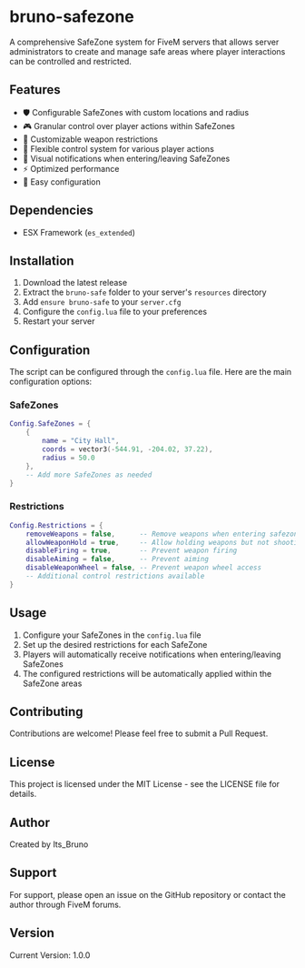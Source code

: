 # bruno-safezone

A comprehensive SafeZone system for FiveM servers that allows server administrators to create and manage safe areas where player interactions can be controlled and restricted.

## Features

- 🛡️ Configurable SafeZones with custom locations and radius
- 🎮 Granular control over player actions within SafeZones
- 🔫 Customizable weapon restrictions
- 🎯 Flexible control system for various player actions
- 📍 Visual notifications when entering/leaving SafeZones
- ⚡ Optimized performance
- 🔧 Easy configuration

## Dependencies

- ESX Framework (`es_extended`)

## Installation

1. Download the latest release
2. Extract the `bruno-safe` folder to your server's `resources` directory
3. Add `ensure bruno-safe` to your `server.cfg`
4. Configure the `config.lua` file to your preferences
5. Restart your server

## Configuration

The script can be configured through the `config.lua` file. Here are the main configuration options:

### SafeZones
```lua
Config.SafeZones = {
    {
        name = "City Hall",
        coords = vector3(-544.91, -204.02, 37.22),
        radius = 50.0
    },
    -- Add more SafeZones as needed
}
```

### Restrictions
```lua
Config.Restrictions = {
    removeWeapons = false,      -- Remove weapons when entering safezone
    allowWeaponHold = true,     -- Allow holding weapons but not shooting
    disableFiring = true,       -- Prevent weapon firing
    disableAiming = false,      -- Prevent aiming
    disableWeaponWheel = false, -- Prevent weapon wheel access
    -- Additional control restrictions available
}
```

## Usage

1. Configure your SafeZones in the `config.lua` file
2. Set up the desired restrictions for each SafeZone
3. Players will automatically receive notifications when entering/leaving SafeZones
4. The configured restrictions will be automatically applied within the SafeZone areas

## Contributing

Contributions are welcome! Please feel free to submit a Pull Request.

## License

This project is licensed under the MIT License - see the LICENSE file for details.

## Author

Created by Its_Bruno

## Support

For support, please open an issue on the GitHub repository or contact the author through FiveM forums.

## Version

Current Version: 1.0.0 
